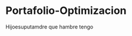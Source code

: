 # Portafolio-Optimizacion

<!-- Incluyendo CSS directamente en el documento Markdown -->
<style>
    p.custom-font {
        font-family: 'Times New Roman', serif;
        font-size: 12pt;
    }
</style>

<p class="custom-font">

Hijoesuputamdre que hambre tengo</p>
